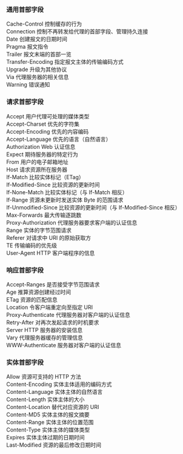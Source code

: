 ### 通用首部字段
Cache-Control	        控制缓存的行为  
Connection	            控制不再转发给代理的首部字段、管理持久连接  
Date	                创建报文的日期时间  
Pragma	                报文指令  
Trailer	                报文末端的首部一览  
Transfer-Encoding	    指定报文主体的传输编码方式  
Upgrade	                升级为其他协议  
Via	                    代理服务器的相关信息  
Warning	                错误通知  
  
### 请求首部字段  
Accept	                用户代理可处理的媒体类型  
Accept-Charset	        优先的字符集  
Accept-Encoding	        优先的内容编码  
Accept-Language	        优先的语言（自然语言）  
Authorization	        Web 认证信息  
Expect	                期待服务器的特定行为  
From	                用户的电子邮箱地址  
Host	                请求资源所在服务器  
If-Match	            比较实体标记（ETag）  
If-Modified-Since	    比较资源的更新时间  
If-None-Match	        比较实体标记（与 If-Match 相反）  
If-Range	            资源未更新时发送实体 Byte 的范围请求  
If-Unmodified-Since	    比较资源的更新时间（与 If-Modified-Since 相反）  
Max-Forwards	        最大传输逐跳数  
Proxy-Authorization	    代理服务器要求客户端的认证信息  
Range	                实体的字节范围请求  
Referer	                对请求中 URI 的原始获取方  
TE	                    传输编码的优先级  
User-Agent	            HTTP 客户端程序的信息  
  
### 响应首部字段  
Accept-Ranges	        是否接受字节范围请求  
Age	                    推算资源创建经过时间  
ETag	                资源的匹配信息  
Location	            令客户端重定向至指定 URI  
Proxy-Authenticate	    代理服务器对客户端的认证信息  
Retry-After	            对再次发起请求的时机要求  
Server	                HTTP 服务器的安装信息  
Vary	                代理服务器缓存的管理信息  
WWW-Authenticate	    服务器对客户端的认证信息  
  
### 实体首部字段  
Allow	                资源可支持的 HTTP 方法  
Content-Encoding	    实体主体适用的编码方式  
Content-Language	    实体主体的自然语言  
Content-Length	        实体主体的大小  
Content-Location	    替代对应资源的 URI  
Content-MD5	            实体主体的报文摘要  
Content-Range	        实体主体的位置范围  
Content-Type	        实体主体的媒体类型  
Expires	                实体主体过期的日期时间  
Last-Modified	        资源的最后修改日期时间  